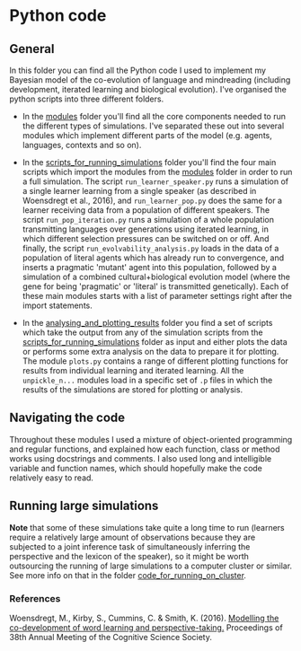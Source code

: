 # Python code

## General
In this folder you can find all the Python code I used to implement my Bayesian model of the co-evolution of language and mindreading (including development, iterated learning and biological evolution). I've organised the python scripts into three different folders. 

* In the [modules](https://github.com/marieke-woensdregt/model_coevolution_language_mindreading/tree/master/python_code/modules) folder you'll find all the core components needed to run the different types of simulations. I've separated these out into several modules which implement different parts of the model (e.g. agents, languages, contexts and so on). 

* In the [scripts_for_running_simulations](https://github.com/marieke-woensdregt/model_coevolution_language_mindreading/tree/master/python_code/scripts_for_running_simulations) folder you'll find the four main scripts which import the modules from the [modules](https://github.com/marieke-woensdregt/model_coevolution_language_mindreading/tree/master/python_code/modules) folder in order to run a full simulation. The script `run_learner_speaker.py` runs a simulation of a single learner learning from a single speaker (as described in Woensdregt et al., 2016), and `run_learner_pop.py` does the same for a learner receiving data from a population of different speakers. The script `run_pop_iteration.py` runs a simulation of a whole population transmitting languages over generations using iterated learning, in which different selection pressures can be switched on or off. And finally, the script `run_evolvability_analysis.py` loads in the data of a population of literal agents which has already run to convergence, and inserts a pragmatic 'mutant' agent into this population, followed by a simulation of a combined cultural+biological evolution model (where the gene for being 'pragmatic' or 'literal' is transmitted genetically). Each of these main modules starts with a list of parameter settings right after the import statements.

* In the [analysing_and_plotting_results](https://github.com/marieke-woensdregt/model_coevolution_language_mindreading/tree/master/python_code/analysing_and_plotting_results) folder you find a set of scripts which take the output from any of the simulation scripts from the [scripts_for_running_simulations](https://github.com/marieke-woensdregt/model_coevolution_language_mindreading/tree/master/python_code/scripts_for_running_simulations) folder as input and either plots the data or performs some extra analysis on the data to prepare it for plotting. The module `plots.py` contains a range of different plotting functions for results from individual learning and iterated learning. All the `unpickle_n...` modules load in a specific set of `.p` files in which the results of the simulations are stored for plotting or analysis.

## Navigating the code
Throughout these modules I used a mixture of object-oriented programming and regular functions, and explained how each function, class or method works using docstrings and comments. I also used long and intelligible variable and function names, which should hopefully make the code relatively easy to read.

## Running large simulations
**Note** that some of these simulations take quite a long time to run (learners require a relatively large amount of observations because they are subjected to a joint inference task of simultaneously inferring the perspective and the lexicon of the speaker), so it might be worth outsourcing the running of large simulations to a computer cluster or similar. See more info on that in the folder [code_for_running_on_cluster](https://github.com/marieke-woensdregt/model_coevolution_language_mindreading/tree/master/code_for_running_on_cluster).


### References
Woensdregt, M., Kirby, S., Cummins, C. & Smith, K. (2016). [Modelling the co-development of word learning and perspective-taking.](https://mindmodeling.org/cogsci2016/papers/0222/paper0222.pdf) Proceedings of 38th Annual Meeting of the Cognitive Science Society.

